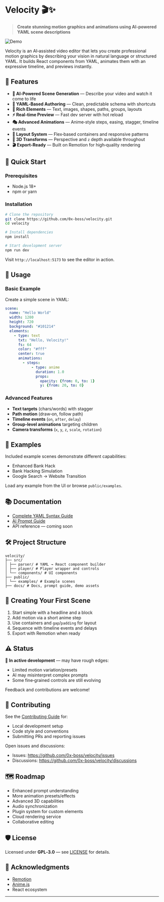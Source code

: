 # Velocity 🎬✨

> **Create stunning motion graphics and animations using AI‑powered YAML scene descriptions**

![Demo](docs/demo.gif)

Velocity is an AI‑assisted video editor that lets you create professional motion graphics by describing your vision in natural language or structured YAML. It builds React components from YAML, animates them with an expressive timeline, and previews instantly.

## 🌟 Features

- **🤖 AI‑Powered Scene Generation** — Describe your video and watch it come to life
- **📝 YAML‑Based Authoring** — Clean, predictable schema with shortcuts
- **🎨 Rich Elements** — Text, images, shapes, paths, groups, layouts
- **⚡ Real‑time Preview** — Fast dev server with hot reload
- **🎭 Advanced Animations** — Anime‑style steps, easing, stagger, timeline events
- **📱 Layout System** — Flex‑based containers and responsive patterns
- **🎯 3D Transforms** — Perspective and `z` depth available throughout
- **🎬 Export‑Ready** — Built on Remotion for high‑quality rendering

## 🚀 Quick Start

### Prerequisites
- Node.js 18+
- npm or yarn

### Installation

```bash
# Clone the repository
git clone https://github.com/0x-boss/velocity.git
cd velocity

# Install dependencies
npm install

# Start development server
npm run dev
```

Visit `http://localhost:5173` to see the editor in action.

## 📖 Usage

### Basic Example

Create a simple scene in YAML:

```yaml
scene:
  name: "Hello World"
  width: 1280
  height: 720
  background: "#101214"
  elements:
    - type: text
      txt: "Hello, Velocity!"
      fs: 64
      color: "#fff"
      center: true
      animations:
        - steps:
            - type: anime
              duration: 1.0
              props:
                opacity: {from: 0, to: 1}
                y: {from: 20, to: 0}
```

### Advanced Features
- **Text targets** (chars/words) with stagger
- **Path motion** (draw‑on, follow path)
- **Timeline events** (`on`, `after`, `delay`)
- **Group‑level animations** targeting children
- **Camera transforms** (`x`, `y`, `z`, `scale`, `rotation`)

## 🎯 Examples

Included example scenes demonstrate different capabilities:
- Enhanced Bank Hack
- Bank Hacking Simulation
- Google Search → Website Transition

Load any example from the UI or browse `public/examples`.

## 📚 Documentation

- [Complete YAML Syntax Guide](docs/docs.md)
- [AI Prompt Guide](docs/prompt.md)
- API reference — coming soon

## 🛠️ Project Structure


```
velocity/
├── src/
│ ├── parser/ # YAML → React component builder
│ ├── player/ # Player wrapper and controls
│ └── components/ # UI components
├── public/
│ └── examples/ # Example scenes
├── docs/ # Docs, prompt guide, demo assets
```

## 🎨 Creating Your First Scene

1. Start simple with a headline and a block
2. Add motion via a short anime step
3. Use containers and `gap`/`padding` for layout
4. Sequence with timeline events and delays
5. Export with Remotion when ready

## ⚠️ Status

**🚧 In active development** — may have rough edges:
- Limited motion variation/presets
- AI may misinterpret complex prompts
- Some fine‑grained controls are still evolving

Feedback and contributions are welcome!

## 🤝 Contributing

See the [Contributing Guide](CONTRIBUTING.md) for:
- Local development setup
- Code style and conventions
- Submitting PRs and reporting issues

Open issues and discussions:
- Issues: https://github.com/0x-boss/velocity/issues
- Discussions: https://github.com/0x-boss/velocity/discussions

## 🗺️ Roadmap

- Enhanced prompt understanding
- More animation presets/effects
- Advanced 3D capabilities
- Audio synchronization
- Plugin system for custom elements
- Cloud rendering service
- Collaborative editing

## 🛡️ License

Licensed under **GPL‑3.0** — see [LICENSE](LICENSE) for details.

## 🙏 Acknowledgments

- [Remotion](https://remotion.dev)
- [Anime.js](https://animejs.com)
- React ecosystem

---